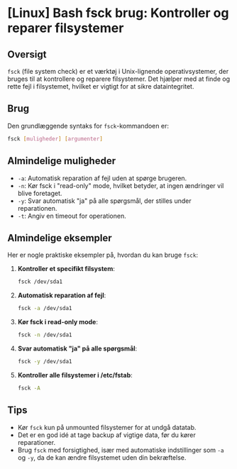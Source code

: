 # [Linux] Bash fsck brug: Kontroller og reparer filsystemer

## Oversigt
`fsck` (file system check) er et værktøj i Unix-lignende operativsystemer, der bruges til at kontrollere og reparere filsystemer. Det hjælper med at finde og rette fejl i filsystemet, hvilket er vigtigt for at sikre dataintegritet.

## Brug
Den grundlæggende syntaks for `fsck`-kommandoen er:

```bash
fsck [muligheder] [argumenter]
```

## Almindelige muligheder
- `-a`: Automatisk reparation af fejl uden at spørge brugeren.
- `-n`: Kør fsck i "read-only" mode, hvilket betyder, at ingen ændringer vil blive foretaget.
- `-y`: Svar automatisk "ja" på alle spørgsmål, der stilles under reparationen.
- `-t`: Angiv en timeout for operationen.

## Almindelige eksempler
Her er nogle praktiske eksempler på, hvordan du kan bruge `fsck`:

1. **Kontroller et specifikt filsystem**:
   ```bash
   fsck /dev/sda1
   ```

2. **Automatisk reparation af fejl**:
   ```bash
   fsck -a /dev/sda1
   ```

3. **Kør fsck i read-only mode**:
   ```bash
   fsck -n /dev/sda1
   ```

4. **Svar automatisk "ja" på alle spørgsmål**:
   ```bash
   fsck -y /dev/sda1
   ```

5. **Kontroller alle filsystemer i /etc/fstab**:
   ```bash
   fsck -A
   ```

## Tips
- Kør `fsck` kun på unmounted filsystemer for at undgå datatab.
- Det er en god idé at tage backup af vigtige data, før du kører reparationer.
- Brug `fsck` med forsigtighed, især med automatiske indstillinger som `-a` og `-y`, da de kan ændre filsystemet uden din bekræftelse.